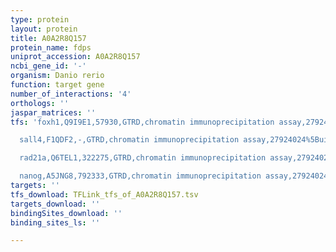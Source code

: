 ```yaml
---
type: protein
layout: protein
title: A0A2R8Q157
protein_name: fdps
uniprot_accession: A0A2R8Q157
ncbi_gene_id: '-'
organism: Danio rerio
function: target gene
number_of_interactions: '4'
orthologs: ''
jaspar_matrices: ''
tfs: 'foxh1,Q9I9E1,57930,GTRD,chromatin immunoprecipitation assay,27924024%5Buid%5D,No

  sall4,F1QDF2,-,GTRD,chromatin immunoprecipitation assay,27924024%5Buid%5D,No

  rad21a,Q6TEL1,322275,GTRD,chromatin immunoprecipitation assay,27924024%5Buid%5D,No

  nanog,A5JNG8,792333,GTRD,chromatin immunoprecipitation assay,27924024%5Buid%5D,No'
targets: ''
tfs_download: TFLink_tfs_of_A0A2R8Q157.tsv
targets_download: ''
bindingSites_download: ''
binding_sites_ls: ''

---
```

